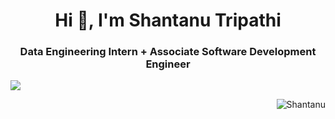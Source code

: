 <h1 align="center">Hi 👋, I'm Shantanu Tripathi</h1>
<h3 align="center">Data Engineering Intern + Associate Software Development Engineer</h3>
<img src="https://user-images.githubusercontent.com/98577957/158127534-c8d1553f-c886-4b5c-bd0e-6edd1fb2dc74.png" >


<p align="right"> <img src="https://komarev.com/ghpvc/?username=shantanu-sigmoid&label=Profile%20views&color=0e75b6&style=flat" alt="Shantanu" /> </p>

